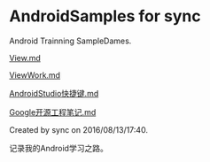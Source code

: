 # AndroidSamples for sync

Android Trainning SampleDames.

[View.md](https://github.com/MariShunxiang/AndroidSamples/blob/master/View.md)

[ViewWork.md](https://github.com/MariShunxiang/AndroidSamples/blob/master/ViewWork.md)

[AndroidStudio快捷键.md](https://github.com/MariShunxiang/AndroidSamples/blob/master/AndroidStudio%E5%BF%AB%E6%8D%B7%E9%94%AE.md)

[Google开源工程笔记.md](https://github.com/MariShunxiang/AndroidSamples/blob/master/googlesamples/NOTES.md)

Created by sync on 2016/08/13/17:40.

记录我的Android学习之路。
